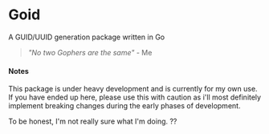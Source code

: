 # Goid
A GUID/UUID generation package written in Go

> *"No two Gophers are the same"* - Me

#### Notes
This package is under heavy development and is currently for my own use. If you have ended up here, please use this with caution as
i'll most definitely implement breaking changes during the early phases of development.

To be honest, I'm not really sure what I'm doing. ??
